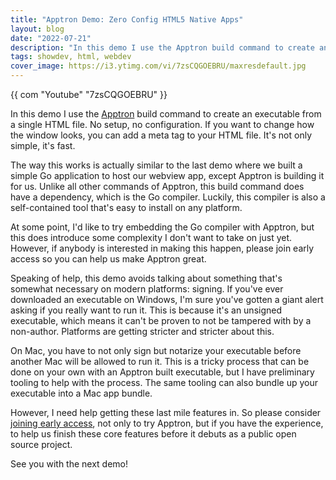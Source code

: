 ```yaml
---
title: "Apptron Demo: Zero Config HTML5 Native Apps"
layout: blog
date: "2022-07-21"
description: "In this demo I use the Apptron build command to create an executable from a single HTML file."
tags: showdev, html, webdev
cover_image: https://i3.ytimg.com/vi/7zsCQGOEBRU/maxresdefault.jpg
---
```


{{ com "Youtube" "7zsCQGOEBRU" }}

In this demo I use the [Apptron](https://progrium.com/blog/apptron-announcement/) build command to create an executable from a single HTML file. No setup, no configuration. If you want to change how the window looks, you can add a meta tag to your HTML file. It's not only simple, it's fast.

The way this works is actually similar to the last demo where we built a simple Go application to host our webview app, except Apptron is building it for us. Unlike all other commands of Apptron, this build command does have a dependency, which is the Go compiler. Luckily, this compiler is also a self-contained tool that's easy to install on any platform. 

At some point, I'd like to try embedding the Go compiler with Apptron, but this does introduce some complexity I don't want to take on just yet. However, if anybody is interested in making this happen, please join early access so you can help us make Apptron great.

Speaking of help, this demo avoids talking about something that's somewhat necessary on modern platforms: signing. If you've ever downloaded an executable on Windows, I'm sure you've gotten a giant alert asking if you really want to run it. This is because it's an unsigned executable, which means it can't be proven to not be tampered with by a non-author. Platforms are getting stricter and stricter about this.

On Mac, you have to not only sign but notarize your executable before another Mac will be allowed to run it. This is a tricky process that can be done on your own with an Apptron built executable, but I have preliminary tooling to help with the process. The same tooling can also bundle up your executable into a Mac app bundle. 

However, I need help getting these last mile features in. So please consider [joining early access](https://tractor.dev/apptron/), not only to try Apptron, but if you have the experience, to help us finish these core features before it debuts as a public open source project. 

See you with the next demo!

